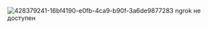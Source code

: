 ![428379241-16bf4190-e0fb-4ca9-b90f-3a6de9877283](https://github.com/user-attachments/assets/6d97a20e-c0fb-4de1-8f72-7284a3236444)
ngrok не доступен
